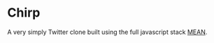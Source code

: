 # Chirp

A very simply Twitter clone built using the full javascript stack [MEAN](http://meanjs.org).
